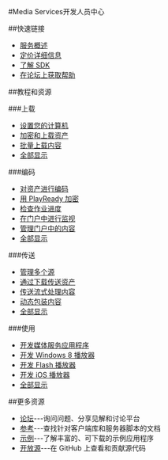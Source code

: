 ﻿<properties 
pageTitle="Windows Azure 开发人员中心：Media Services" 
description="" 
services="Media Services" 
documentationCenter="Develop" 
authors="" 
manager="Tiffena" 
editor="Eric Chen" />
<tags ms.service="Media Services"
    ms.date=""
    wacn.date="06/29/2015"
    />

#Media Services开发人员中心

##快速链接

-   [服务概述](/home/features/media-services)
-   [定价详细信息](/home/features/media-services/#price)
-   [了解 SDK](/develop/media-services/developer-tools)
-   [在论坛上获取帮助](https://social.msdn.microsoft.com/Forums/azure/zh-CN/home?forum=windowsazurezhchs)

##教程和资源

###上载

- [设置您的计算机](/zh-cn/documentation/articles/media-services-set-up-computer)
- [加密和上载资产](/zh-cn/documentation/articles/media-services-create-encrypted-asset-upload-storage)
- [批量上载内容](http://msdn.microsoft.com/zh-cn/library/azure/jj853022.aspx)
- [全部显示](/zh-cn/develop/media-services/resources)

###编码

- [对资产进行编码](/zh-cn/documentation/articles/media-services-encode-asset)
- [用 PlayReady 加密](/zh-cn/documentation/articles/media-services-protect-asset)
- [检查作业进度](/zh-cn/documentation/articles/media-services-check-job-progress)
- [在门户中进行监视](/zh-cn/documentation/articles/media-services-monitor-services-account)
- [管理门户中的内容](/zh-cn/documentation/articles/media-services-manage-content)
- [全部显示](/zh-cn/develop/media-services/resources)

###传送

- [管理多个源](/zh-cn/documentation/articles/media-services-manage-origins)
- [通过下载传送资产](/zh-cn/documentation/articles/media-services-deliver-asset-download)
- [传送流式处理内容](/zh-cn/documentation/articles/media-services-deliver-streaming-content)
- [动态包装内容](https://msdn.microsoft.com/zh-cn/library/azure/jj889436.aspx)
- [全部显示](/zh-cn/develop/media-services/resources)

###使用

- [开发媒体服务应用程序](http://msdn.microsoft.com/zh-cn/library/dn223283.aspx)
- [开发 Windows 8 播放器](/zh-cn/documentation/articles/media-services-build-smooth-streaming-apps)
- [开发 Flash 播放器](/zh-cn/documentation/articles/media-services-use-osmf-smooth-streaming-client-plugin)
- [开发 iOS 播放器](/zh-cn/documentation/articles/media-services-use-ios-media-player-framework)
- [全部显示](/zh-cn/develop/media-services/resources)

##更多资源

- [论坛](https://social.msdn.microsoft.com/Forums/azure/zh-CN/home?forum=windowsazurezhchs)---询问问题、分享见解和讨论平台
- [参考](http://msdn.microsoft.com/zh-cn/library/azure/hh973629)---查找针对客户端库和服务器脚本的文档
- [示例](http://code.msdn.microsoft.com/Windows-Azure-Media-040435f8)---了解丰富的、可下载的示例应用程序
- [开放源](https://github.com/windowsazure)---在 GitHub 上查看和贡献源代码
